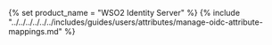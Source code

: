 {% set product_name = "WSO2 Identity Server" %}
{% include "../../../../../../includes/guides/users/attributes/manage-oidc-attribute-mappings.md" %}